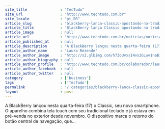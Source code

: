 ```yaml
---
site_title               : "TecTudo"
site_url                 : "http://www.techtudo.com.br"
site_locale              : "pt_BR"
article_slug             : "blackberry-lanca-classic-apostando-no-tradicional-teclado-fisico-e-touch"
article_title            : "BlackBerry lança Classic apostando no tradicional teclado físico e touch"
article_image            : null
article_url              : "http://www.techtudo.com.br/noticias/noticia/2014/12/blackberry-lanca-classic-apostando-no-tradicional-teclado-fisico-e-touch.html"
article_published_at     : null
article_description      : "A BlackBerry lançou nesta quarta-feira (17) o Classic, seu novo smartphone. O aparelho combina tela touch com seu tradicional teclado e já estava em pré-venda no exterior desde novembro. O dispositivo marca o retorno do botão central de navegação, que..."
article_author_name      : "Laura Rezende"
article_author_image     : "http://s2.glbimg.com/h7ZoUvxsI4vx2GLwv1naB18C5KY=/30x30/s2.glbimg.com/eaxrvaut5l_6Wc19_7_gHQepOeM=/112x208:537x634/140x140/s.glbimg.com/po/tt2/f/original/2014/03/10/laura.jpg"
article_author_biography : null
article_author_profile   : "http://www.techtudo.com.br/colaborador/laura-rezende.html"
article_author_facebook  : null
article_author_twitter   : null
category                 : ['business']
tags                     : ['TecTudo']
permalink                : "/:categories/blackberry-lanca-classic-apostando-no-tradicional-teclado-fisico-e-touch/"
layout                   : post
---
```


A BlackBerry lançou nesta quarta-feira (17) o Classic, seu novo smartphone. O aparelho combina tela touch com seu tradicional teclado e já estava em pré-venda no exterior desde novembro. O dispositivo marca o retorno do botão central de navegação, que...
